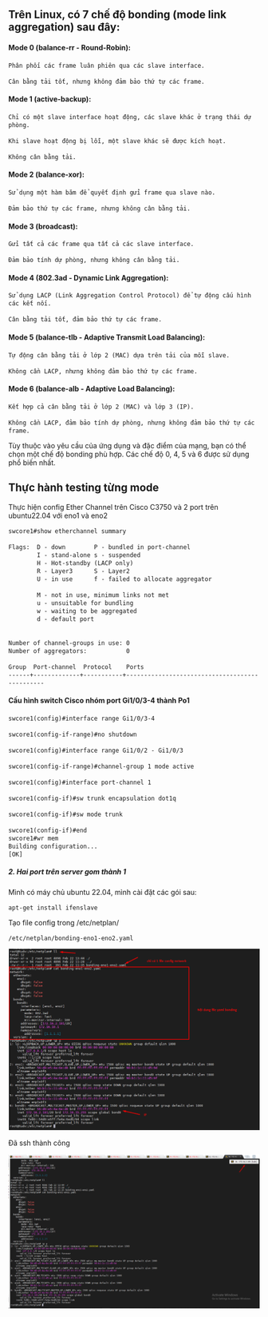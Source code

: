 ## Trên Linux, có 7 chế độ bonding (mode link aggregation) sau đây:

#### Mode 0 (balance-rr - Round-Robin):

    Phân phối các frame luân phiên qua các slave interface.

    Cân bằng tải tốt, nhưng không đảm bảo thứ tự các frame.

#### Mode 1 (active-backup):

    Chỉ có một slave interface hoạt động, các slave khác ở trạng thái dự phòng.

    Khi slave hoạt động bị lỗi, một slave khác sẽ được kích hoạt.

    Không cân bằng tải.

#### Mode 2 (balance-xor):

    Sử dụng một hàm băm để quyết định gửi frame qua slave nào.

    Đảm bảo thứ tự các frame, nhưng không cân bằng tải.

#### Mode 3 (broadcast):

    Gửi tất cả các frame qua tất cả các slave interface.

    Đảm bảo tính dự phòng, nhưng không cân bằng tải.

#### Mode 4 (802.3ad - Dynamic Link Aggregation):

    Sử dụng LACP (Link Aggregation Control Protocol) để tự động cấu hình các kết nối.

    Cân bằng tải tốt, đảm bảo thứ tự các frame.

#### Mode 5 (balance-tlb - Adaptive Transmit Load Balancing):

    Tự động cân bằng tải ở lớp 2 (MAC) dựa trên tải của mỗi slave.

    Không cần LACP, nhưng không đảm bảo thứ tự các frame.

#### Mode 6 (balance-alb - Adaptive Load Balancing):

    Kết hợp cả cân bằng tải ở lớp 2 (MAC) và lớp 3 (IP).

    Không cần LACP, đảm bảo tính dự phòng, nhưng không đảm bảo thứ tự các frame.

Tùy thuộc vào yêu cầu của ứng dụng và đặc điểm của mạng, bạn có thể chọn một chế độ bonding phù hợp. Các chế độ 0, 4, 5 và 6 được sử dụng phổ biến nhất.

## Thực hành testing từng mode

Thực hiện config Ether Channel trên Cisco C3750 và 2 port trên ubuntu22.04 với eno1 và eno2

    swcore1#show etherchannel summary

    Flags:  D - down        P - bundled in port-channel
            I - stand-alone s - suspended
            H - Hot-standby (LACP only)
            R - Layer3      S - Layer2
            U - in use      f - failed to allocate aggregator
    
            M - not in use, minimum links not met
            u - unsuitable for bundling
            w - waiting to be aggregated
            d - default port


    Number of channel-groups in use: 0
    Number of aggregators:           0

    Group  Port-channel  Protocol    Ports
    ------+-------------+-----------+-----------------------------------------------

#### Cấu hình switch Cisco nhóm port Gi1/0/3-4 thành Po1

    swcore1(config)#interface range Gi1/0/3-4

    swcore1(config-if-range)#no shutdown

    swcore1(config)#interface range Gi1/0/2 - Gi1/0/3

    swcore1(config-if-range)#channel-group 1 mode active

    swcore1(config)#interface port-channel 1

    swcore1(config-if)#sw trunk encapsulation dot1q

    swcore1(config-if)#sw mode trunk

    swcore1(config-if)#end
    swcore1#wr mem
    Building configuration...
    [OK]

##### 2. Hai port trên server gom thành 1

Mình có máy chủ ubuntu 22.04, mình cài đặt các gói sau:

    apt-get install ifenslave

Tạo file config trong /etc/netplan/

    /etc/netplan/bonding-eno1-eno2.yaml

  <img src="Basicnetworkimages/82.png">

Đã ssh thành công

  <img src="Basicnetworkimages/83.png">